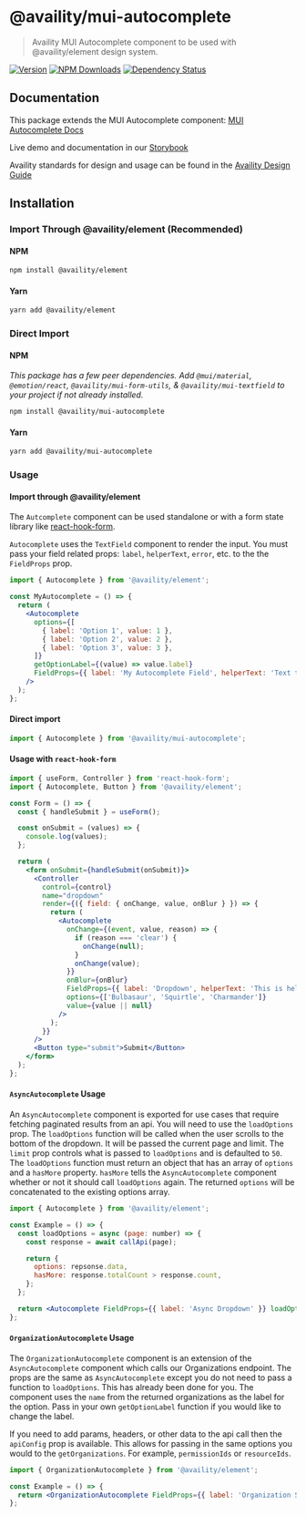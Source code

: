 # @availity/mui-autocomplete

> Availity MUI Autocomplete component to be used with @availity/element design system.

[![Version](https://img.shields.io/npm/v/@availity/mui-autocomplete.svg?style=for-the-badge)](https://www.npmjs.com/package/@availity/mui-autocomplete)
[![NPM Downloads](https://img.shields.io/npm/dt/@availity/mui-autocomplete.svg?style=for-the-badge)](https://www.npmjs.com/package/@availity/mui-autocomplete)
[![Dependency Status](https://img.shields.io/librariesio/release/npm/@availity/mui-autocomplete?style=for-the-badge)](https://github.com/Availity/element/blob/main/packages/mui-autocomplete/package.json)

## Documentation

This package extends the MUI Autocomplete component: [MUI Autocomplete Docs](https://mui.com/components/autocomplete/)

Live demo and documentation in our [Storybook](https://availity.github.io/element/?path=/docs/form-components-autocomplete-introduction--docs)

Availity standards for design and usage can be found in the [Availity Design Guide](https://zeroheight.com/2e36e50c7)

## Installation

### Import Through @availity/element (Recommended)

#### NPM

```bash
npm install @availity/element
```

#### Yarn

```bash
yarn add @availity/element
```

### Direct Import

#### NPM

_This package has a few peer dependencies. Add `@mui/material`, `@emotion/react`, `@availity/mui-form-utils`, & `@availity/mui-textfield` to your project if not already installed._

```bash
npm install @availity/mui-autocomplete
```

#### Yarn

```bash
yarn add @availity/mui-autocomplete
```

### Usage

#### Import through @availity/element

The `Autcomplete` component can be used standalone or with a form state library like [react-hook-form](https://react-hook-form.com/).

`Autocomplete` uses the `TextField` component to render the input. You must pass your field related props: `label`, `helperText`, `error`, etc. to the the `FieldProps` prop.

```jsx
import { Autocomplete } from '@availity/element';

const MyAutocomplete = () => {
  return (
    <Autocomplete
      options={[
        { label: 'Option 1', value: 1 },
        { label: 'Option 2', value: 2 },
        { label: 'Option 3', value: 3 },
      ]}
      getOptionLabel={(value) => value.label}
      FieldProps={{ label: 'My Autocomplete Field', helperText: 'Text that helps the user' }}
    />
  );
};
```

#### Direct import

```jsx
import { Autocomplete } from '@availity/mui-autocomplete';
```

#### Usage with `react-hook-form`

```jsx
import { useForm, Controller } from 'react-hook-form';
import { Autocomplete, Button } from '@availity/element';

const Form = () => {
  const { handleSubmit } = useForm();

  const onSubmit = (values) => {
    console.log(values);
  };

  return (
    <form onSubmit={handleSubmit(onSubmit)}>
      <Controller
        control={control}
        name="dropdown"
        render={({ field: { onChange, value, onBlur } }) => {
          return (
            <Autocomplete
              onChange={(event, value, reason) => {
                if (reason === 'clear') {
                  onChange(null);
                }
                onChange(value);
              }}
              onBlur={onBlur}
              FieldProps={{ label: 'Dropdown', helperText: 'This is helper text', placeholder: 'Value' }}
              options={['Bulbasaur', 'Squirtle', 'Charmander']}
              value={value || null}
            />
          );
        }}
      />
      <Button type="submit">Submit</Button>
    </form>
  );
};
```

#### `AsyncAutocomplete` Usage

An `AsyncAutocomplete` component is exported for use cases that require fetching paginated results from an api. You will need to use the `loadOptions` prop. The `loadOptions` function will be called when the user scrolls to the bottom of the dropdown. It will be passed the current page and limit. The `limit` prop controls what is passed to `loadOptions` and is defaulted to `50`. The `loadOptions` function must return an object that has an array of `options` and a `hasMore` property. `hasMore` tells the `AsyncAutocomplete` component whether or not it should call `loadOptions` again. The returned `options` will be concatenated to the existing options array.

```jsx
import { Autocomplete } from '@availity/element';

const Example = () => {
  const loadOptions = async (page: number) => {
    const response = await callApi(page);

    return {
      options: repsonse.data,
      hasMore: response.totalCount > response.count,
    };
  };

  return <Autocomplete FieldProps={{ label: 'Async Dropdown' }} loadOptions={loadOptions} />;
};
```

#### `OrganizationAutocomplete` Usage

The `OrganizationAutocomplete` component is an extension of the `AsyncAutocomplete` component which calls our Organizations endpoint. The props are the same as `AsyncAutocomplete` except you do not need to pass a function to `loadOptions`. This has already been done for you. The component uses the `name` from the returned organizations as the label for the option. Pass in your own `getOptionLabel` function if you would like to change the label.

If you need to add params, headers, or other data to the api call then the `apiConfig` prop is available. This allows for passing in the same options you would to the `getOrganizations`. For example, `permissionIds` or `resourceIds`.

```jsx
import { OrganizationAutocomplete } from '@availity/element';

const Example = () => {
  return <OrganizationAutocomplete FieldProps={{ label: 'Organization Select', placeholder: 'Select...' }} />;
};
```
